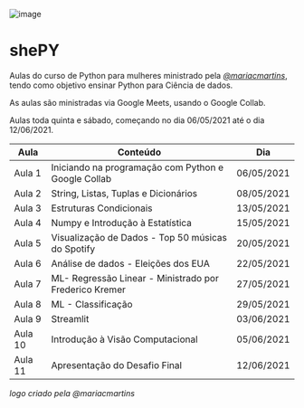 ![image](https://user-images.githubusercontent.com/84234173/118374054-70f5b100-b590-11eb-830f-81701c6050f6.png)


# shePY
Aulas do curso de Python para mulheres ministrado pela [*@mariacmartins*](https://github.com/mariacmartins), tendo como objetivo ensinar Python para Ciência de dados.

As aulas são ministradas via Google Meets, usando o Google Collab. 

Aulas toda quinta e sábado, começando no dia 06/05/2021 até o dia 12/06/2021.

| Aula |    Conteúdo                                               |   Dia    |
| ------ | --------------------------------------------------------|----------|  
| Aula 1 | Iniciando na programação com Python e Google Collab     |06/05/2021|
| Aula 2 | String, Listas, Tuplas e Dicionários                    |08/05/2021|
| Aula 3 | Estruturas Condicionais                                 |13/05/2021|
| Aula 4 | Numpy e Introdução à Estatística                        |15/05/2021|                    
| Aula 5 | Visualização de Dados - Top 50 músicas do Spotify       |20/05/2021|
| Aula 6 | Análise de dados - Eleições dos EUA                     |22/05/2021|
| Aula 7 | ML- Regressão Linear - Ministrado por Frederico Kremer  |27/05/2021|
| Aula 8 | ML - Classificação                                      |29/05/2021|
| Aula 9 | Streamlit                                               |03/06/2021|
| Aula 10| Introdução à Visão Computacional                        |05/06/2021|
| Aula 11| Apresentação do Desafio Final                           |12/06/2021|

*logo criado pela @mariacmartins*
